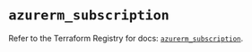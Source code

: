# `azurerm_subscription`

Refer to the Terraform Registry for docs: [`azurerm_subscription`](https://registry.terraform.io/providers/hashicorp/azurerm/3.95.0/docs/resources/subscription).
